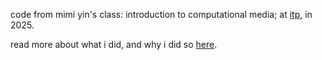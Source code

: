 code from mimi yin's class: introduction to computational media; at [itp](https://itp.nyu.edu/itp/), in 2025.

read more about what i did, and why i did so [here](https://arjunmakesthings.github.io/itp-blog/).